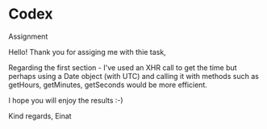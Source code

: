 # Codex
Assignment

Hello! Thank you for assiging me with thie task,

Regarding the first section -
I've used an XHR call to get the time but perhaps using a Date object (with UTC) and calling it with methods such as getHours, getMinutes, getSeconds would be more efficient.

I hope you will enjoy the results :-)

Kind regards,
Einat
